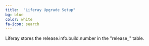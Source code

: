 ```yaml
---
title:  "Liferay Upgrade Setup"
bg: blue
color: white
fa-icon: search
---
```


Liferay stores the release.info.build.number in the "release_" table. 
